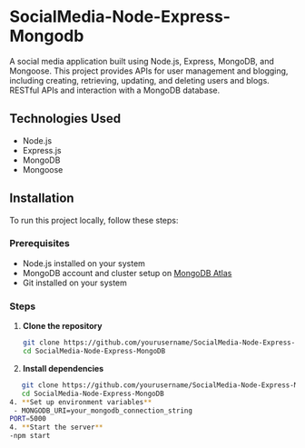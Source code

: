# SocialMedia-Node-Express-Mongodb
A social media application built using Node.js, Express, MongoDB, and Mongoose. This project provides APIs for user management and blogging, including creating, retrieving, updating, and deleting users and blogs. RESTful APIs and interaction with a MongoDB database.

## Technologies Used
- Node.js
- Express.js
- MongoDB
- Mongoose

## Installation

To run this project locally, follow these steps:

### Prerequisites
- Node.js installed on your system
- MongoDB account and cluster setup on [MongoDB Atlas](https://www.mongodb.com/cloud/atlas)
- Git installed on your system

### Steps

1. **Clone the repository**  
   ```bash
   git clone https://github.com/yourusername/SocialMedia-Node-Express-MongoDB.git
   cd SocialMedia-Node-Express-MongoDB
2. **Install dependencies**

```bash
   git clone https://github.com/yourusername/SocialMedia-Node-Express-MongoDB.git
   cd SocialMedia-Node-Express-MongoDB
4. **Set up environment variables**
 - MONGODB_URI=your_mongodb_connection_string
PORT=5000
4. **Start the server**
-npm start

